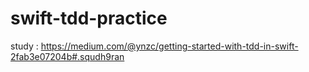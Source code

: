 # swift-tdd-practice
study : https://medium.com/@ynzc/getting-started-with-tdd-in-swift-2fab3e07204b#.squdh9ran
